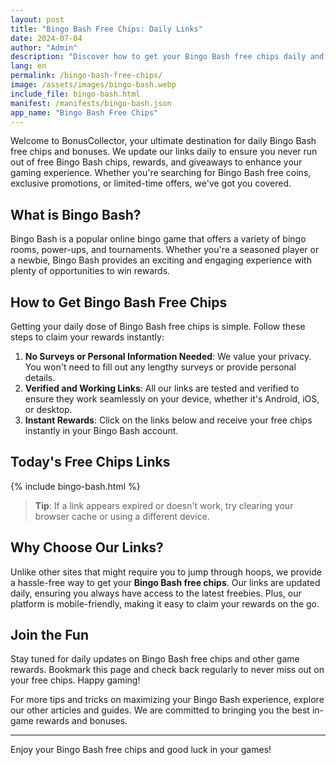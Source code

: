 ```yaml
---
layout: post
title: "Bingo Bash Free Chips: Daily Links"
date: 2024-07-04
author: "Admin"
description: "Discover how to get your Bingo Bash free chips daily and maximize your gameplay with our updated links."
lang: en
permalink: /bingo-bash-free-chips/
image: /assets/images/bingo-bash.webp
include_file: bingo-bash.html
manifest: /manifests/bingo-bash.json
app_name: "Bingo Bash Free Chips"
---
```


Welcome to BonusCollector, your ultimate destination for daily Bingo Bash free chips and bonuses. We update our links daily to ensure you never run out of free Bingo Bash chips, rewards, and giveaways to enhance your gaming experience. Whether you're searching for Bingo Bash free coins, exclusive promotions, or limited-time offers, we've got you covered.

## What is Bingo Bash?

Bingo Bash is a popular online bingo game that offers a variety of bingo rooms, power-ups, and tournaments. Whether you're a seasoned player or a newbie, Bingo Bash provides an exciting and engaging experience with plenty of opportunities to win rewards.

## How to Get Bingo Bash Free Chips

Getting your daily dose of Bingo Bash free chips is simple. Follow these steps to claim your rewards instantly:

1. **No Surveys or Personal Information Needed**: We value your privacy. You won't need to fill out any lengthy surveys or provide personal details.
2. **Verified and Working Links**: All our links are tested and verified to ensure they work seamlessly on your device, whether it's Android, iOS, or desktop.
3. **Instant Rewards**: Click on the links below and receive your free chips instantly in your Bingo Bash account.

## Today's Free Chips Links

{% include bingo-bash.html %}

> **Tip**: If a link appears expired or doesn't work, try clearing your browser cache or using a different device.

## Why Choose Our Links?

Unlike other sites that might require you to jump through hoops, we provide a hassle-free way to get your **Bingo Bash free chips**. Our links are updated daily, ensuring you always have access to the latest freebies. Plus, our platform is mobile-friendly, making it easy to claim your rewards on the go.

## Join the Fun

Stay tuned for daily updates on Bingo Bash free chips and other game rewards. Bookmark this page and check back regularly to never miss out on your free chips. Happy gaming!

For more tips and tricks on maximizing your Bingo Bash experience, explore our other articles and guides. We are committed to bringing you the best in-game rewards and bonuses.

---

Enjoy your Bingo Bash free chips and good luck in your games!